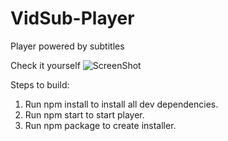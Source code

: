 # VidSub-Player
Player powered by subtitles

Check it yourself
![ScreenShot](/tutorial/vidsub-sample.gif)

Steps to build:
1. Run npm install to install all dev dependencies.
2. Run npm start to start player.
3. Run npm package to create installer.
